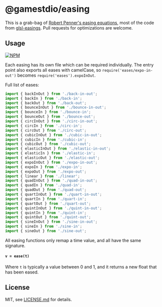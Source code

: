# @gamestdio/easing

This is a grab-bag of [Robert Penner's easing equations](http://www.robertpenner.com/easing/), most of the code from [glsl-easings](https://www.npmjs.org/package/glsl-easings). Pull requests for optimizations are welcome.

## Usage

[![NPM](https://nodei.co/npm/@gamestdio/easing.png)](https://nodei.co/npm/@gamestdio/easing/)

Each easing has its own file which can be required individually. The entry point also exports all eases with camelCase, so `require('eases/expo-in-out')` becomes `require('eases').expoInOut`.

Full list of eases:

```js
import { backInOut } from './back-in-out';
import { backIn } from './back-in';
import { backOut } from './back-out';
import { bounceInOut } from './bounce-in-out';
import { bounceIn } from './bounce-in';
import { bounceOut } from './bounce-out';
import { circInOut } from './circ-in-out';
import { circIn } from './circ-in';
import { circOut } from './circ-out';
import { cubicInOut } from './cubic-in-out';
import { cubicIn } from './cubic-in';
import { cubicOut } from './cubic-out';
import { elasticInOut } from './elastic-in-out';
import { elasticIn } from './elastic-in';
import { elasticOut } from './elastic-out';
import { expoInOut } from './expo-in-out';
import { expoIn } from './expo-in';
import { expoOut } from './expo-out';
import { linear } from './linear';
import { quadInOut } from './quad-in-out';
import { quadIn } from './quad-in';
import { quadOut } from './quad-out';
import { quartInOut } from './quart-in-out';
import { quartIn } from './quart-in';
import { quartOut } from './quart-out';
import { quintInOut } from './quint-in-out';
import { quintIn } from './quint-in';
import { quintOut } from './quint-out';
import { sineInOut } from './sine-in-out';
import { sineIn } from './sine-in';
import { sineOut } from './sine-out';
```

All easing functions only remap a time value, and all have the same signature.

#### ```v = ease(t)```

Where `t` is typically a value between 0 and 1, and it returns a new float that has been eased.

## License

MIT, see [LICENSE.md](http://github.com/mattdesl/eases/blob/master/LICENSE.md) for details.

